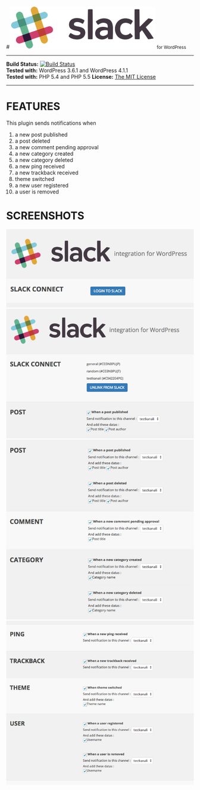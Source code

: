 #![Slack](img/slack.png) <small>for WordPress</small>



----------



**Build Status:** [![Build Status](https://travis-ci.org/erayalakese/slack-wordpress.svg?branch=master)](https://travis-ci.org/erayalakese/slack-wordpress)  
**Tested with:** WordPress 3.6.1 and WordPress 4.1.1  
**Tested with:** PHP 5.4 and PHP 5.5
**License:** [The MIT License](http://opensource.org/licenses/MIT)



----------



# FEATURES
This plugin sends notifications when

 1. a new post published
 2. a post deleted
 3. a new comment pending approval 
 4. a new category created 
 5. a new category deleted
 6. a new ping received 
 7. a new trackback received 
 8. theme switched
 9. a new user registered
 10. a user is removed

# SCREENSHOTS
![screenshot-1](img/screenshot-1.png)
![screenshot-2](img/screenshot-2.png)
![screenshot-3](img/screenshot-3.png)
![screenshot-4](img/screenshot-4.png)